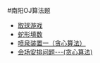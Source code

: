#南阳OJ算法题
- [取球游戏](https://github.com/Azcy/Algorithm/blob/master/%E5%8D%97%E9%98%B3OJ/md/TakeTheBallGame.md)
- [蛇形填数](https://github.com/Azcy/Algorithm/blob/master/%E5%8D%97%E9%98%B3OJ/md/SerpentineFillNumber.md)
- [喷泉装置一（贪心算法）](https://github.com/Azcy/Algorithm/blob/master/%E5%8D%97%E9%98%B3OJ/md/FountainDevice.md)
- [会场安排问题---(贪心算法)](https://github.com/Azcy/Algorithm/blob/master/%E5%8D%97%E9%98%B3OJ/md/MeetingProblem.md)